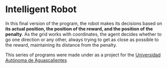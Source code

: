 # Intelligent Robot

In this final version of the program, the robot makes its decisions based on **its actual position, the position of the reward, and the position of the penalty**. As the grid works with coordinates, the agent decides whether to go one direction or any other, always trying to get as close as possible to the reward, maintaining its distance from the penalty.


This series of programs were made under as a project for the [Universidad Autónoma de Aguascalientes](https://www.uaa.mx/)
